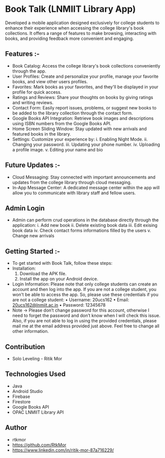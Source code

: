 # Book Talk (LNMIIT Library App) 
Developed a mobile application designed exclusively for college students to enhance their experience when accessing the college library's book collections. It offers a range of features to make browsing, interacting with books, and providing feedback more convenient and engaging.

## Features :-
- Book Catalog: Access the college library's book collections conveniently through the app.
- User Profiles: Create and personalize your profile, manage your favorite books, and view other users profiles.
- Favorites: Mark books as your favorites, and they'll be displayed in your profile for quick access.
- Ratings and Reviews: Share your thoughts on books by giving ratings and writing reviews.
- Contact Form: Easily report issues, problems, or suggest new books to be added to the library collection through the contact form.
- Google Books API Integration: Retrieve book images and descriptions using ISBN numbers from the Google Books API.
- Home Screen Sliding Window: Stay updated with new arrivals and featured books in the library.
- Settings: Customize your experience by:
    i. Enabling Night Mode.
    ii. Changing your password.
    iii. Updating your phone number.
    iv. Uploading a profile image.
    v. Editing your name and bio

## Future Updates :-
- Cloud Messaging: Stay connected with important announcements and updates from the college library through cloud messaging.
- In-App Message Center: A dedicated message center within the app will allow you to communicate with library staff and fellow users.

## Admin Login
- Admin can perform crud operations in the database directly through the application:
    i. Add new book
    ii. Delete existing book data
    iii. Edit exising book data
    iv. Check contact forms informations filled by the users
    v. Change new arrivals

## Getting Started :-
- To get started with Book Talk, follow these steps:
- Installation:
    1. Download the APK file.
    2. Install the app on your Android device.
- Login Information: Please note that only college students can create an account and then log into the app. If you are not a college student, you won't be able to access the app. So, please use these credentials if you are not a college student:
      • Username: 20ucs162
      • Email: 20ucs162@lnmiit.ac.in
      • Password: 12345678
- Note -> Please don’t change password for this account, otherwise I need to forget the password and don’t know when I will check this issue. Also, if you are not able to log in using the provided credentials, please mail me at the email address provided just above. Feel free to change all other information.

## Contribution
- Solo Leveling - Ritik Mor

## Technologies Used
- Java
- Android Studio
- Firebase
- Firestore
- Google Books API
- OPAC LNMIIT Library API

## Author
- rtkmor
- https://github.com/RtkMor
- https://www.linkedin.com/in/ritik-mor-87a716229/
